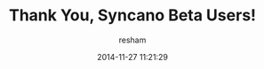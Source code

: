 ---
layout: post
title: Thank You, Syncano Beta Users!
date: 2014-11-27 11:21:29
author: resham
categories: ['Uncategorized']
---